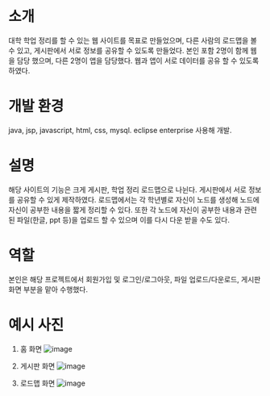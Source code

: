 # 소개

대학 학업 정리를 할 수 있는 웹 사이트를 목표로 만들었으며, 다른 사람의 로드맵을 볼 수 있고, 게시판에서 서로 정보를 공유할 수 있도록 만들었다.
본인 포함 2명이 함께 웹을 담당 했으며, 다른 2명이 앱을 담당했다.
웹과 앱이 서로 데이터를 공유 할 수 있도록 하였다.

# 개발 환경

java, jsp, javascript, html, css, mysql.
eclipse enterprise 사용해 개발.

# 설명

해당 사이트의 기능은 크게 게시판, 학업 정리 로드맵으로 나뉜다.
게시판에서 서로 정보를 공유할 수 있게 제작하였다.
로드맵에서는 각 학년별로 자신이 노드를 생성해 노드에 자신이 공부한 내용을 짧게 정리할 수 있다.
또한 각 노드에 자신이 공부한 내용과 관련된 파일(한글, ppt 등)을 업로드 할 수 있으며 이를 다시 다운 받을 수도 있다.

# 역할
 
본인은 해당 프로젝트에서 회원가입 및 로그인/로그아웃, 파일 업로드/다운로드, 게시판 화면 부분을 맡아 수행했다.



# 예시 사진

1. 홈 화면
![image](https://github.com/apple6356/GraduateProjectWeb/assets/79889755/623b374d-1d76-49c1-90e5-35994df38c84)


2. 게시판 화면
![image](https://github.com/apple6356/GraduateProjectWeb/assets/79889755/63c010c8-794b-484b-9c8d-ea0524cab3c6)


3. 로드맵 화면
![image](https://github.com/apple6356/GraduateProjectWeb/assets/79889755/28f6bf03-c8b2-4358-b507-b3cafe92c5a0)
